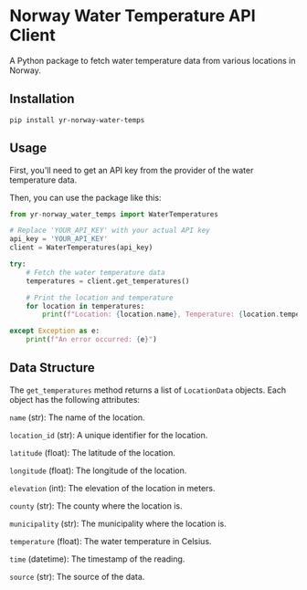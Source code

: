 # Norway Water Temperature API Client
A Python package to fetch water temperature data from various locations in Norway.

## Installation
```
pip install yr-norway-water-temps
```

## Usage
First, you'll need to get an API key from the provider of the water temperature data.

Then, you can use the package like this:

```python
from yr-norway_water_temps import WaterTemperatures

# Replace 'YOUR_API_KEY' with your actual API key
api_key = 'YOUR_API_KEY'
client = WaterTemperatures(api_key)

try:
    # Fetch the water temperature data
    temperatures = client.get_temperatures()

    # Print the location and temperature
    for location in temperatures:
        print(f"Location: {location.name}, Temperature: {location.temperature}°C")

except Exception as e:
    print(f"An error occurred: {e}")
```

## Data Structure
The `get_temperatures` method returns a list of `LocationData` objects. Each object has the following attributes:

`name` (str): The name of the location.

`location_id` (str): A unique identifier for the location.

`latitude` (float): The latitude of the location.

`longitude` (float): The longitude of the location.

`elevation` (int): The elevation of the location in meters.

`county` (str): The county where the location is.

`municipality` (str): The municipality where the location is.

`temperature` (float): The water temperature in Celsius.

`time` (datetime): The timestamp of the reading.

`source` (str): The source of the data.